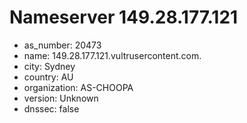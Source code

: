 # Nameserver 149.28.177.121

* as_number: 20473
* name: 149.28.177.121.vultrusercontent.com.
* city: Sydney
* country: AU
* organization: AS-CHOOPA
* version: Unknown
* dnssec: false

